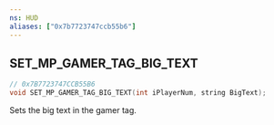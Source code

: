 ```yaml
---
ns: HUD
aliases: ["0x7b7723747ccb55b6"]
---
```

## SET_MP_GAMER_TAG_BIG_TEXT

```c
// 0x7B7723747CCB55B6
void SET_MP_GAMER_TAG_BIG_TEXT(int iPlayerNum, string BigText);
```

Sets the big text in the gamer tag.

